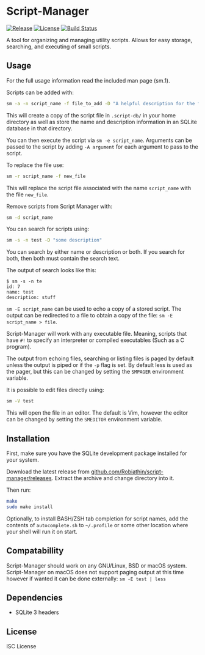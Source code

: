 # Script-Manager

<a href="https://github.com/Robiathin/script-manager/releases"><img src="https://img.shields.io/github/release/Robiathin/script-manager.svg" alt="Release"></a> <a href="https://github.com/Robiathin/script-manager/blob/master/LICENSE"><img src="https://img.shields.io/github/license/Robiathin/script-manager.svg?maxAge=2592000" alt="License"></a> <a href="https://travis-ci.org/Robiathin/script-manager"><img src="https://travis-ci.org/Robiathin/script-manager.svg?branch=master" alt="Build Status"></a>

A tool for organizing and managing utility scripts. Allows for easy storage, searching, and executing of small scripts.

## Usage

For the full usage information read the included man page (sm.1).

Scripts can be added with:

```sh
sm -a -n script_name -f file_to_add -D "A helpful description for the file."
```

This will create a copy of the script file in `.script-db/` in your home directory as well as store the name and description information in an SQLite database in that directory.

You can then execute the script via `sm -e script_name`. Arguments can be passed to the script by adding `-A argument` for each argument to pass to the script.

To replace the file use:

```sh
sm -r script_name -f new_file
```

This will replace the script file associated with the name `script_name` with the file `new_file`.

Remove scripts from Script Manager with:

```sh
sm -d script_name
```

You can search for scripts using:

```sh
sm -s -n test -D "some description"
```

You can search by either name or description or both. If you search for both, then both must contain the search text.

The output of search looks like this:

```
$ sm -s -n te
id: 7
name: test
description: stuff
```

`sm -E script_name` can be used to echo a copy of a stored script. The output can be redirected to a file to obtain a copy of the file: `sm -E script_name > file`.

Script-Manager will work with any executable file. Meaning, scripts that have `#!` to specify an interpreter or compiled executables (Such as a C program).

The output from echoing files, searching or listing files is paged by default unless the output is piped or if the `-p` flag is set. By default less is used as the pager, but this can be changed by setting the `SMPAGER` environment variable.

It is possible to edit files directly using:

```sh
sm -V test
```

This will open the file in an editor. The default is Vim, however the editor can be changed by setting the `SMEDITOR` environment variable.

## Installation

First, make sure you have the SQLite development package installed for your system.

Download the latest release from [github.com/Robiathin/script-manager/releases](https://github.com/Robiathin/script-manager/releases). Extract the archive and change directory into it.

Then run:

```sh
make
sudo make install
```

Optionally, to install BASH/ZSH tab completion for script names, add the contents of `autocomplete.sh` to `~/.profile` or some other location where your shell will run it on start.

## Compatabillity

Script-Manager should work on any GNU/Linux, BSD or macOS system. Script-Manager on macOS does not support paging output at this time however if wanted it can be done externally: `sm -E test | less`

## Dependencies

 - SQLite 3 headers

## License

ISC License
